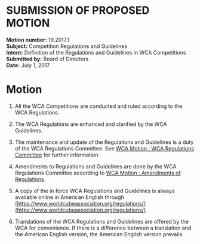 # SUBMISSION OF PROPOSED MOTION

**Motion number:** 19.2017.1  
**Subject:** Competition Regulations and Guidelines  
**Intent:** Definition of the Regulations and Guidelines in WCA Competitions  
**Submitted by:** Board of Directors  
**Date:** July 1, 2017  

# Motion

1. All the WCA Competitions are conducted and ruled according to the WCA Regulations.

2. The WCA Regulations are enhanced and clarified by the WCA Guidelines.

3. The maintenance and update of the Regulations and Guidelines is a duty of the WCA Regulations Committee. See [WCA Motion : WCA Regulations Committee](./10-Regulations_Committee.md) for further information.

4. Amendments to Regulations and Guidelines are done by the WCA Regulations Committee according to [WCA Motion : Amendments of Regulations](./14-Amendments_of_Regulations.md).

5. A copy of the in force WCA Regulations and Guidelines is always available online in American English through [https://www.worldcubeassociation.org/regulations/](https://www.worldcubeassociation.org/regulations/)

6. Translations of the WCA Regulations and Guidelines are offered by the WCA for convenience. If there is a difference between a translation and the American English version, the American English version prevails.
